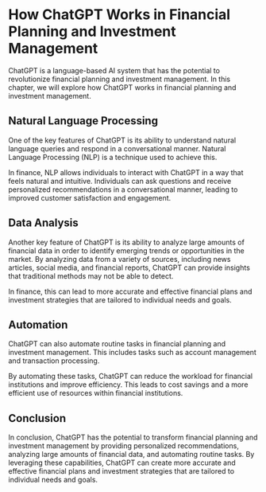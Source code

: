 How ChatGPT Works in Financial Planning and Investment Management
===============================================================================================================================================

ChatGPT is a language-based AI system that has the potential to revolutionize financial planning and investment management. In this chapter, we will explore how ChatGPT works in financial planning and investment management.

Natural Language Processing
---------------------------

One of the key features of ChatGPT is its ability to understand natural language queries and respond in a conversational manner. Natural Language Processing (NLP) is a technique used to achieve this.

In finance, NLP allows individuals to interact with ChatGPT in a way that feels natural and intuitive. Individuals can ask questions and receive personalized recommendations in a conversational manner, leading to improved customer satisfaction and engagement.

Data Analysis
-------------

Another key feature of ChatGPT is its ability to analyze large amounts of financial data in order to identify emerging trends or opportunities in the market. By analyzing data from a variety of sources, including news articles, social media, and financial reports, ChatGPT can provide insights that traditional methods may not be able to detect.

In finance, this can lead to more accurate and effective financial plans and investment strategies that are tailored to individual needs and goals.

Automation
----------

ChatGPT can also automate routine tasks in financial planning and investment management. This includes tasks such as account management and transaction processing.

By automating these tasks, ChatGPT can reduce the workload for financial institutions and improve efficiency. This leads to cost savings and a more efficient use of resources within financial institutions.

Conclusion
----------

In conclusion, ChatGPT has the potential to transform financial planning and investment management by providing personalized recommendations, analyzing large amounts of financial data, and automating routine tasks. By leveraging these capabilities, ChatGPT can create more accurate and effective financial plans and investment strategies that are tailored to individual needs and goals.
